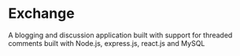 # Exchange
A blogging and discussion application built with support for threaded comments built with Node.js, express.js, react.js and MySQL
